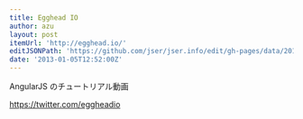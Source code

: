 ```yaml
---
title: Egghead IO
author: azu
layout: post
itemUrl: 'http://egghead.io/'
editJSONPath: 'https://github.com/jser/jser.info/edit/gh-pages/data/2013/01/index.json'
date: '2013-01-05T12:52:00Z'
---
```

AngularJS のチュートリアル動画

https://twitter.com/eggheadio
